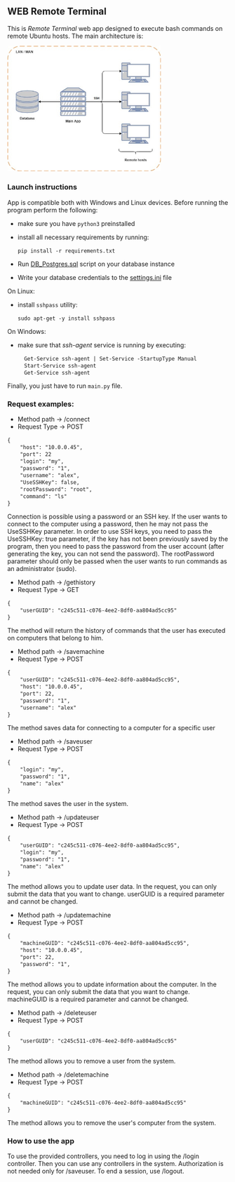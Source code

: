 ## WEB Remote Terminal

This is *Remote Terminal* web app designed to execute bash commands on remote Ubuntu hosts. The main architecture is:

<img src="arch.jpg" width="350" />

### Launch instructions

App is compatible both with Windows and Linux devices. Before running the program perform the following:

- make sure you have `python3` preinstalled

- install all necessary requirements by running:

    ```
    pip install -r requirements.txt
    ```

- Run <a href="Files/DB_Postgres.sql">DB_Postgres.sql</a> script on your database instance

- Write your database credentials to the <a href="Files/settings.ini">settings.ini</a> file 

On Linux:

- install `sshpass` utility:

  ```
  sudo apt-get -y install sshpass
  ```

On Windows:

- make sure that *ssh-agent* service is running by executing:
  
  ```
    Get-Service ssh-agent | Set-Service -StartupType Manual
    Start-Service ssh-agent
    Get-Service ssh-agent
  ```
  
Finally, you just have to run `main.py` file.
### Request examples:
- Method path -> /connect
- Request Type -> POST
```
{
    "host": "10.0.0.45",
    "port": 22
    "login": "my",
    "password": "1",
    "username": "alex",
    "UseSSHKey": false,
    "rootPassword": "root",
    "command": "ls"
}
```
Connection is possible using a password or an SSH key. If the user wants to connect to the computer using a password, 
then he may not pass the UseSSHKey parameter. In order to use SSH keys, you need to pass the UseSSHKey: true parameter, 
if the key has not been previously saved by the program, then you need to pass the password from the user account (after
generating the key, you can not send the password). The rootPassword parameter should only be passed when the user wants
to run commands as an administrator (sudo).
- Method path -> /gethistory
- Request Type -> GET
```
{
    "userGUID": "c245c511-c076-4ee2-8df0-aa804ad5cc95"
}
```
The method will return the history of commands that the user has executed on computers that belong to him.
- Method path -> /savemachine
- Request Type -> POST
```
{
    "userGUID": "c245c511-c076-4ee2-8df0-aa804ad5cc95",
    "host": "10.0.0.45",
    "port": 22,
    "password": "1",
    "username": "alex"
}
```
The method saves data for connecting to a computer for a specific user
- Method path -> /saveuser
- Request Type -> POST
```
{
    "login": "my",
    "password": "1",
    "name": "alex"
}
```
The method saves the user in the system.
- Method path -> /updateuser
- Request Type -> POST
```
{
    "userGUID": "c245c511-c076-4ee2-8df0-aa804ad5cc95",
    "login": "my",
    "password": "1",
    "name": "alex"
}
```
The method allows you to update user data. In the request, you can only submit the data that you want to change. 
userGUID is a required parameter and cannot be changed.
- Method path -> /updatemachine
- Request Type -> POST
```
{
    "machineGUID": "c245c511-c076-4ee2-8df0-aa804ad5cc95",
    "host": "10.0.0.45",
    "port": 22,
    "password": "1",
}
```
The method allows you to update information about the computer. In the request, you can only submit the data that you 
want to change. machineGUID is a required parameter and cannot be changed.
- Method path -> /deleteuser
- Request Type -> POST
```
{
    "userGUID": "c245c511-c076-4ee2-8df0-aa804ad5cc95"
}
```
The method allows you to remove a user from the system.
- Method path -> /deletemachine
- Request Type -> POST
```
{
    "machineGUID": "c245c511-c076-4ee2-8df0-aa804ad5cc95"
}
```
The method allows you to remove the user's computer from the system.
### How to use the app
To use the provided controllers, you need to log in using the /login controller. Then you can use any controllers in the
system. Authorization is not needed only for /saveuser. To end a session, use /logout.